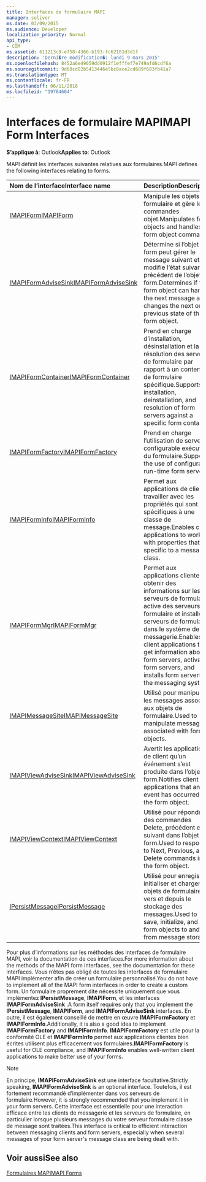 ```yaml
---
title: Interfaces de formulaire MAPI
manager: soliver
ms.date: 03/09/2015
ms.audience: Developer
localization_priority: Normal
api_type:
- COM
ms.assetid: 611213c9-e758-4366-b193-fc62181d3d1f
description: 'Derni�re modification�: lundi 9 mars 2015'
ms.openlocfilehash: 8452a6e49059dd0912f1efffef7e749afd6cdf6a
ms.sourcegitcommit: 9d60cd82b5413446e5bc8ace2cd689f683fb41a7
ms.translationtype: MT
ms.contentlocale: fr-FR
ms.lasthandoff: 06/11/2018
ms.locfileid: "19784604"
---
```

# <a name="mapi-form-interfaces"></a><span data-ttu-id="f7664-103">Interfaces de formulaire MAPI</span><span class="sxs-lookup"><span data-stu-id="f7664-103">MAPI Form Interfaces</span></span>

  
  
<span data-ttu-id="f7664-104">**S’applique à**: Outlook</span><span class="sxs-lookup"><span data-stu-id="f7664-104">**Applies to**: Outlook</span></span> 
  
<span data-ttu-id="f7664-105">MAPI définit les interfaces suivantes relatives aux formulaires.</span><span class="sxs-lookup"><span data-stu-id="f7664-105">MAPI defines the following interfaces relating to forms.</span></span>
  
|<span data-ttu-id="f7664-106">**Nom de l’interface**</span><span class="sxs-lookup"><span data-stu-id="f7664-106">**Interface name**</span></span>|<span data-ttu-id="f7664-107">**Description**</span><span class="sxs-lookup"><span data-stu-id="f7664-107">**Description**</span></span>|
|:-----|:-----|
|[<span data-ttu-id="f7664-108">IMAPIForm</span><span class="sxs-lookup"><span data-stu-id="f7664-108">IMAPIForm</span></span>](imapiformiunknown.md) <br/> |<span data-ttu-id="f7664-109">Manipule les objets de formulaire et gère les commandes objet.</span><span class="sxs-lookup"><span data-stu-id="f7664-109">Manipulates form objects and handles form object commands.</span></span>  <br/> |
|[<span data-ttu-id="f7664-110">IMAPIFormAdviseSink</span><span class="sxs-lookup"><span data-stu-id="f7664-110">IMAPIFormAdviseSink</span></span>](imapiformadvisesinkiunknown.md) <br/> |<span data-ttu-id="f7664-111">Détermine si l’objet form peut gérer le message suivant et modifie l’état suivant ou précédent de l’objet form.</span><span class="sxs-lookup"><span data-stu-id="f7664-111">Determines if the form object can handle the next message and changes the next or previous state of the form object.</span></span>  <br/> |
|[<span data-ttu-id="f7664-112">IMAPIFormContainer</span><span class="sxs-lookup"><span data-stu-id="f7664-112">IMAPIFormContainer</span></span>](imapiformcontaineriunknown.md) <br/> |<span data-ttu-id="f7664-113">Prend en charge d’installation, désinstallation et la résolution des serveurs de formulaire par rapport à un conteneur de formulaire spécifique.</span><span class="sxs-lookup"><span data-stu-id="f7664-113">Supports installation, deinstallation, and resolution of form servers against a specific form container.</span></span>  <br/> |
|[<span data-ttu-id="f7664-114">IMAPIFormFactory</span><span class="sxs-lookup"><span data-stu-id="f7664-114">IMAPIFormFactory</span></span>](imapiformfactoryiunknown.md) <br/> |<span data-ttu-id="f7664-115">Prend en charge l’utilisation de serveurs configurable exécution du formulaire.</span><span class="sxs-lookup"><span data-stu-id="f7664-115">Supports the use of configurable run-time form servers.</span></span>  <br/> |
|[<span data-ttu-id="f7664-116">IMAPIFormInfo</span><span class="sxs-lookup"><span data-stu-id="f7664-116">IMAPIFormInfo</span></span>](imapiforminfoimapiprop.md) <br/> |<span data-ttu-id="f7664-117">Permet aux applications de client travailler avec les propriétés qui sont spécifiques à une classe de message.</span><span class="sxs-lookup"><span data-stu-id="f7664-117">Enables client applications to work with properties that are specific to a message class.</span></span>  <br/> |
|[<span data-ttu-id="f7664-118">IMAPIFormMgr</span><span class="sxs-lookup"><span data-stu-id="f7664-118">IMAPIFormMgr</span></span>](imapiformmgriunknown.md) <br/> |<span data-ttu-id="f7664-119">Permet aux applications clientes obtenir des informations sur les serveurs de formulaire active des serveurs de formulaire et installe les serveurs de formulaire dans le système de messagerie.</span><span class="sxs-lookup"><span data-stu-id="f7664-119">Enables client applications to get information about form servers, activates form servers, and installs form servers in the messaging system.</span></span>  <br/> |
|[<span data-ttu-id="f7664-120">IMAPIMessageSite</span><span class="sxs-lookup"><span data-stu-id="f7664-120">IMAPIMessageSite</span></span>](imapimessagesiteiunknown.md) <br/> |<span data-ttu-id="f7664-121">Utilisé pour manipuler les messages associés aux objets de formulaire.</span><span class="sxs-lookup"><span data-stu-id="f7664-121">Used to manipulate messages associated with form objects.</span></span>  <br/> |
|[<span data-ttu-id="f7664-122">IMAPIViewAdviseSink</span><span class="sxs-lookup"><span data-stu-id="f7664-122">IMAPIViewAdviseSink</span></span>](imapiviewadvisesinkiunknown.md) <br/> |<span data-ttu-id="f7664-123">Avertit les applications de client qu’un événement s’est produite dans l’objet form.</span><span class="sxs-lookup"><span data-stu-id="f7664-123">Notifies client applications that an event has occurred in the form object.</span></span>  <br/> |
|[<span data-ttu-id="f7664-124">IMAPIViewContext</span><span class="sxs-lookup"><span data-stu-id="f7664-124">IMAPIViewContext</span></span>](imapiviewcontextiunknown.md) <br/> |<span data-ttu-id="f7664-125">Utilisé pour répondre à des commandes Delete, précédent et suivant dans l’objet form.</span><span class="sxs-lookup"><span data-stu-id="f7664-125">Used to respond to Next, Previous, and Delete commands in the form object.</span></span>  <br/> |
|[<span data-ttu-id="f7664-126">IPersistMessage</span><span class="sxs-lookup"><span data-stu-id="f7664-126">IPersistMessage</span></span>](ipersistmessageiunknown.md) <br/> |<span data-ttu-id="f7664-127">Utilisé pour enregistrer, initialiser et charger des objets de formulaire vers et depuis le stockage des messages.</span><span class="sxs-lookup"><span data-stu-id="f7664-127">Used to save, initialize, and load form objects to and from message storage.</span></span>  <br/> |
   
<span data-ttu-id="f7664-128">Pour plus d’informations sur les méthodes des interfaces de formulaire MAPI, voir la documentation de ces interfaces.</span><span class="sxs-lookup"><span data-stu-id="f7664-128">For more information about the methods of the MAPI form interfaces, see the documentation for these interfaces.</span></span> <span data-ttu-id="f7664-129">Vous n’êtes pas obligé de toutes les interfaces de formulaire MAPI implémenter afin de créer un formulaire personnalisé.</span><span class="sxs-lookup"><span data-stu-id="f7664-129">You do not have to implement all of the MAPI form interfaces in order to create a custom form.</span></span> <span data-ttu-id="f7664-130">Un formulaire proprement dite nécessite uniquement que vous implémentez **IPersistMessage**, **IMAPIForm**, et les interfaces **IMAPIFormAdviseSink** .</span><span class="sxs-lookup"><span data-stu-id="f7664-130">A form itself requires only that you implement the **IPersistMessage**, **IMAPIForm**, and **IMAPIFormAdviseSink** interfaces.</span></span> <span data-ttu-id="f7664-131">En outre, il est également conseillé de mettre en œuvre **IMAPIFormFactory** et **IMAPIFormInfo**.</span><span class="sxs-lookup"><span data-stu-id="f7664-131">Additionally, it is also a good idea to implement **IMAPIFormFactory** and **IMAPIFormInfo**.</span></span> <span data-ttu-id="f7664-132">**IMAPIFormFactory** est utile pour la conformité OLE et **IMAPIFormInfo** permet aux applications clientes bien écrites utilisent plus efficacement vos formulaires.</span><span class="sxs-lookup"><span data-stu-id="f7664-132">**IMAPIFormFactory** is useful for OLE compliance, and **IMAPIFormInfo** enables well-written client applications to make better use of your forms.</span></span> 
  
> [!NOTE]
> <span data-ttu-id="f7664-133">En principe, **IMAPIFormAdviseSink** est une interface facultative.</span><span class="sxs-lookup"><span data-stu-id="f7664-133">Strictly speaking, **IMAPIFormAdviseSink** is an optional interface.</span></span> <span data-ttu-id="f7664-134">Toutefois, il est fortement recommandé d’implémenter dans vos serveurs de formulaire.</span><span class="sxs-lookup"><span data-stu-id="f7664-134">However, it is strongly recommended that you implement it in your form servers.</span></span> <span data-ttu-id="f7664-135">Cette interface est essentielle pour une interaction efficace entre les clients de messagerie et les serveurs de formulaire, en particulier lorsque plusieurs messages du votre serveur formulaire classe de message sont traitées.</span><span class="sxs-lookup"><span data-stu-id="f7664-135">This interface is critical to efficient interaction between messaging clients and form servers, especially when several messages of your form server's message class are being dealt with.</span></span> 
  
## <a name="see-also"></a><span data-ttu-id="f7664-136">Voir aussi</span><span class="sxs-lookup"><span data-stu-id="f7664-136">See also</span></span>



[<span data-ttu-id="f7664-137">Formulaires MAPI</span><span class="sxs-lookup"><span data-stu-id="f7664-137">MAPI Forms</span></span>](mapi-forms.md)

